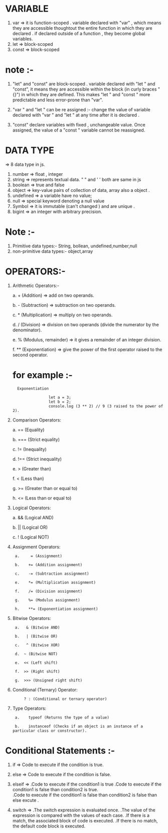 # VARIABLE 
1. var => it is function-scoped . variable declared with "var" , which means they are accessible thoughtout the entire function in which they are declared . if declared outside of a function , they become global variables.
2. let => block-scoped
3. const => block-scoped

# note :-
1. "let" and "const" are block-scoped . variable declared with "let " and "const", it means they are accessible within the block (in curly braces  "{}") in which they are defined. This makes "let " and "const " more predictable and less error-prone than "var".

2. "var " and "let " can be re assigned :- change  the value of variable declared with "var " and "let " at any time after it is declared .

3. "const" declare variables with fixed , unchangeable value. Once assigned, the value of a "const " variable cannot be reassigned.

# DATA TYPE 
=> 8 data type in js.
1. number => float , integer 
2. string => represents textual data. " " and '  ' both are same in js 
3. boolean => true and false
4. object =>  key-value pairs of collection of data, array also a object .
5. undefined => a variable have no value;
6. null => special keyword denoting a null value
7. Symbol =>  it is immutable (can't changed ) and are unique .
8. bigint => an integer with arbitrary precision.

# Note :-
   1.  Primitive data types:- String, bollean, undefined,number,null
   2.  non-primitive data types:- object,array
# OPERATORS:-

1. Arithmetic Operators:-

    a.   + (Addition) => add on two operands.

    b.  - (Subtraction) => subtraction on two operands.

    c.   * (Multiplication) => multiply  on two operands.
    
    d.   / (Division) => division on two operands (divide the numerator by the denominator).
    
    e.   % (Modulus, remainder) =>  it gives a remainder of an integer division. 
    
    f.   ** (Exponentiation) => give the power of the first operator raised to the second operator.
    
    #   for example :- 
    
         Exponentiation 
         
                       let a = 3;
                       let b = 2;
                       console.log (3 ** 2) // 9 (3 raised to the power of 2).

2. Comparison Operators:

   a.     == (Equality)

   b.     === (Strict equality)

   c.     != (Inequality)

   d.     !== (Strict inequality)

   e.     > (Greater than)

   f.     < (Less than)

   g.     >= (Greater than or equal to)

   h.     <= (Less than or equal to)


3. Logical Operators:

      a.      && (Logical AND)

      b.      || (Logical OR)

      c.      ! (Logical NOT)

4. Assignment Operators:

        a.     = (Assignment)

        b.    += (Addition assignment)

        c.    -= (Subtraction assignment)

        e.    *= (Multiplication assignment)

        f.    /= (Division assignment)

        g.    %= (Modulus assignment)

        h.    **= (Exponentiation assignment)

5. Bitwise Operators:

        a.   & (Bitwise AND)

        b.   | (Bitwise OR)

        c.   ^ (Bitwise XOR)

        d.  ~ (Bitwise NOT)

        e.  << (Left shift)

        f.  >> (Right shift)

        g.  >>> (Unsigned right shift)

6. Conditional (Ternary) Operator:

            ? : (Conditional or ternary operator)

7. Type Operators:

        a.    typeof (Returns the type of a value)

        b.    instanceof (Checks if an object is an instance of a particular class or constructor).


# Conditional Statements :-

1. if =>  Code to execute if the condition is true.

2. else => Code to execute if the condition is false.

3. elseif => .Code to execute if the condition1 is true 
          .Code to execute if the condition1 is false than condition2 is true.    
          .Code to execute if the condition1 is false than condition2 is false than else excute .

4. switch => .The switch expression is evaluated once.
             .The value of the expression is compared with the values of each case.
             .If there is a match, the associated block of code is executed.
             .If there is no match, the default code block is executed.
